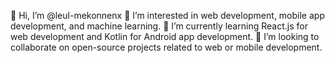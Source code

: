 👋 Hi, I’m @leul-mekonnenx
👀 I’m interested in web development, mobile app development, and machine learning.
🌱 I’m currently learning React.js for web development and Kotlin for Android app development.
💞️ I’m looking to collaborate on open-source projects related to web or mobile development.
<!---
leul-mekonnenx/leul-mekonnenx is a ✨ special ✨ repository because its `README.md` (this file) appears on your GitHub profile.
You can click the Preview link to take a look at your changes.
--->
